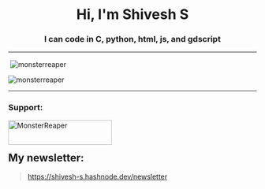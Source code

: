 
<h1 align="center">Hi, I'm Shivesh S</h1>
<h3 align="center"></h1> <h3 align="center">I can code in C, python, html, js, and gdscript</h3>




---
<p>&nbsp;<img align="center" src="https://github-readme-stats.vercel.app/api?username=monsterreaper&show_icons=true&locale=en" alt="monsterreaper" /></p>



<p><img align="center" src="https://github-readme-streak-stats.herokuapp.com/?user=monsterreaper&" alt="monsterreaper" /></p>

---

<h3 align="left">Support:</h3>
<p><a href="https://www.buymeacoffee.com/MonsterReaper"> <img align="left" src="https://cdn.buymeacoffee.com/buttons/v2/default-yellow.png" height="50" width="210" alt="MonsterReaper" /></a></p><br><br>

## My newsletter:
> https://shivesh-s.hashnode.dev/newsletter
